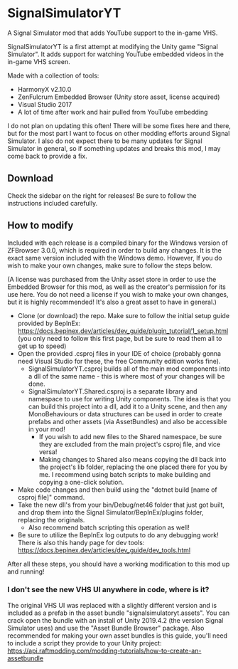 # SignalSimulatorYT
A Signal Simulator mod that adds YouTube support to the in-game VHS.

SignalSimulatorYT is a first attempt at modifying the Unity game "Signal Simulator". It adds support for watching YouTube embedded videos in the in-game VHS screen.

Made with a collection of tools:

  * HarmonyX v2.10.0
  * ZenFulcrum Embedded Browser (Unity store asset, license acquired)
  * Visual Studio 2017
  * A lot of time after work and hair pulled from YouTube embedding

I do not plan on updating this often! There will be some fixes here and there, but for the most part I want to focus on other modding efforts around Signal Simulator. I also do not expect there to be many updates for Signal Simulator in general, so if something updates and breaks this mod, I may come back to provide a fix.

## Download

Check the sidebar on the right for releases! Be sure to follow the instructions included carefully.

## How to modify

Included with each release is a compiled binary for the Windows version of ZFBrowser 3.0.0, which is required in order to build any changes. It is the exact same version included with the Windows demo. However, If you do wish to make your own changes, make sure to follow the steps below.

(A license was purchased from the Unity asset store in order to use the Embedded Browser for this mod, as well as the creator's permission for its use here. You do not need a license if you wish to make your own changes, but it is highly recommended! It's also a great asset to have in general.)

  * Clone (or download) the repo. Make sure to follow the initial setup guide provided by BepInEx: https://docs.bepinex.dev/articles/dev_guide/plugin_tutorial/1_setup.html (you only need to follow this first page, but be sure to read them all to get up to speed)
  * Open the provided .csproj files in your IDE of choice (probably gonna need Visual Studio for these, the free Community edition works fine).
    * SignalSimulatorYT.csproj builds all of the main mod components into a dll of the same name - this is where most of your changes will be done.
    * SignalSimulatorYT.Shared.csproj is a separate library and namespace to use for writing Unity components. The idea is that you can build this project into a dll, add it to a Unity scene, and then any MonoBehaviours or data structures can be used in order to create prefabs and other assets (via AssetBundles) and also be accessible in your mod!
      * If you wish to add new files to the Shared namespace, be sure they are excluded from the main project's csproj file, and vice versa!
      * Making changes to Shared also means copying the dll back into the project's lib folder, replacing the one placed there for you by me. I recommend using batch scripts to make building and copying a one-click solution.
  * Make code changes and then build using the "dotnet build [name of csproj file]" command.
  * Take the new dll's from your bin/Debug/net46 folder that just got built, and drop them into the Signal Simulator/BepInEx/plugins folder, replacing the originals.
    * Also recommend batch scripting this operation as well!
  * Be sure to utilize the BepInEx log outputs to do any debugging work! There is also this handy page for dev tools: https://docs.bepinex.dev/articles/dev_guide/dev_tools.html

After all these steps, you should have a working modification to this mod up and running!

### I don't see the new VHS UI anywhere in code, where is it?

The original VHS UI was replaced with a slightly different version and is included as a prefab in the asset bundle "signalsimulatoryt.assets". You can crack open the bundle with an install of Unity 2019.4.2 (the version Signal Simulator uses) and use the "Asset Bundle Browser" package. Also recommended for making your own asset bundles is this guide, you'll need to include a script they provide to your Unity project: https://api.raftmodding.com/modding-tutorials/how-to-create-an-assetbundle
